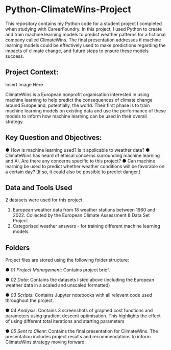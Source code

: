# Python-ClimateWins-Project
This repository contains my Python code for a student project I completed when studying with CareerFoundry. In this project, I used Python to create and train machine learning models to predict weather patterns for a fictional company called ClimateWins. The final presentation addresses if machine learning models could be effectively used to make predictions regarding the impacts of climate change, and future steps to ensure these models success.

## Project Context:
Insert Image Here


ClimateWins is a European nonprofit organisation interested in using machine learning to help predict the consequences of climate change around Europe and, potentially, the world. Their first phase is to train machine learning models on existing data and use the performance of these models to inform how machine learning can be used in their overall strategy.

## Key Question and Objectives:

● How is machine learning used? Is it applicable to weather data?
● ClimateWins has heard of ethical concerns surrounding machine learning and AI. Are there any concerns specific to this project?
● Can machine learning be used to predict whether weather conditions will be favorable on a certain day? (If so, it could also be possible to predict danger.)

## Data and Tools Used
2 datasets were used for this project.

  1. European weather data from 18 weather stations between 1960 and 2022. Collected by the European Climate Assessment & Data Set Project.
  2. Categorised weather answers - for training different machine learning models.

## Folders
Project files are stored using the following folder structure:

● *01 Project Management*: Contains project brief.

● *02 Data*: Contains the datasets listed above (including the European weather data in a scaled and unscaled formatted)

● *03 Scripts*: Contains Jupyter notebooks with all relevant code used throughout the project.

● *04 Analysis*: Contains 3 screenshots of graphed cost functions and parameters using gradient descent optimisation. This highlights the effect of using different total iterations and starting parameters

● *05 Sent to Client*: Contains the final presentation for ClimateWins. The presentation includes project results and recommendations to inform ClimateWins strategy moving forward.
